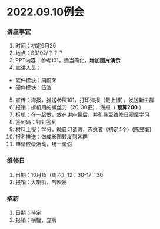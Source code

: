 # 2022.09.10例会
### 讲座事宜
1. 时间：初定9月26
2. 地点：SB102/？？？
3. PPT内容：参考101，适当简化，**增加图片演示**
4. 宣讲人员：
 - 软件模块：周蔚荣
 - 硬件模块：伍浩
5. 宣传：海报，推送参照101，打印海报（戴上博），发送新生群
6. 报销：拆机用的螺丝刀（20-30把），海报（ **预算200** ）
7. 拆机：在一起做，放在讲座最后，并引导至维修日观摩学习
8. 签到码：钉钉签到
9. 材料上报：学分，晚自习请假，志愿者（初定4个）(陈昱衡)
10. 报名推送：做成长图转发到各群
11. 申请校级活动，统一请假

### 维修日
1. 日期：10月15（周六）12：30-17：30
2. 报销：大喇叭，气吹器

### 招新
1. 日期：待定
2. 报销：横幅，立牌